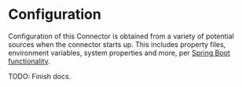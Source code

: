 # Configuration
Configuration of this Connector is obtained from a variety of potential sources when the connector starts up. This includes property files, environment variables, system properties and more, per [Spring Boot functionality](https://docs.spring.io/spring-boot/docs/current/reference/html/boot-features-external-config.html).

TODO: Finish docs.
